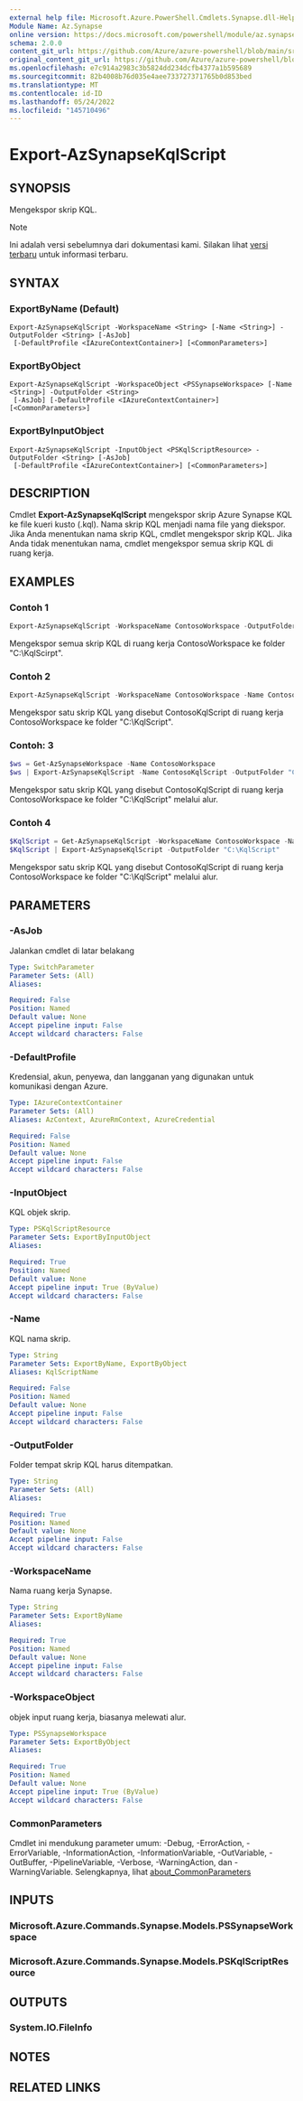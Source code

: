 ```yaml
---
external help file: Microsoft.Azure.PowerShell.Cmdlets.Synapse.dll-Help.xml
Module Name: Az.Synapse
online version: https://docs.microsoft.com/powershell/module/az.synapse/export-azsynapsekqlscript
schema: 2.0.0
content_git_url: https://github.com/Azure/azure-powershell/blob/main/src/Synapse/Synapse/help/Export-AzSynapseKqlScript.md
original_content_git_url: https://github.com/Azure/azure-powershell/blob/main/src/Synapse/Synapse/help/Export-AzSynapseKqlScript.md
ms.openlocfilehash: e7c914a2983c3b5824dd234dcfb4377a1b595689
ms.sourcegitcommit: 82b4008b76d035e4aee733727371765b0d853bed
ms.translationtype: MT
ms.contentlocale: id-ID
ms.lasthandoff: 05/24/2022
ms.locfileid: "145710496"
---
```

# Export-AzSynapseKqlScript

## SYNOPSIS
Mengekspor skrip KQL.

> [!NOTE]
>Ini adalah versi sebelumnya dari dokumentasi kami. Silakan lihat [versi terbaru](/powershell/module/az.synapse/export-azsynapsekqlscript) untuk informasi terbaru.

## SYNTAX

### ExportByName (Default)
```
Export-AzSynapseKqlScript -WorkspaceName <String> [-Name <String>] -OutputFolder <String> [-AsJob]
 [-DefaultProfile <IAzureContextContainer>] [<CommonParameters>]
```

### ExportByObject
```
Export-AzSynapseKqlScript -WorkspaceObject <PSSynapseWorkspace> [-Name <String>] -OutputFolder <String>
 [-AsJob] [-DefaultProfile <IAzureContextContainer>] [<CommonParameters>]
```

### ExportByInputObject
```
Export-AzSynapseKqlScript -InputObject <PSKqlScriptResource> -OutputFolder <String> [-AsJob]
 [-DefaultProfile <IAzureContextContainer>] [<CommonParameters>]
```

## DESCRIPTION
Cmdlet **Export-AzSynapseKqlScript** mengekspor skrip Azure Synapse KQL ke file kueri kusto (.kql). Nama skrip KQL menjadi nama file yang diekspor. Jika Anda menentukan nama skrip KQL, cmdlet mengekspor skrip KQL. Jika Anda tidak menentukan nama, cmdlet mengekspor semua skrip KQL di ruang kerja.

## EXAMPLES

### Contoh 1
```powershell
Export-AzSynapseKqlScript -WorkspaceName ContosoWorkspace -OutputFolder "C:\KqlScirpt"
```

Mengekspor semua skrip KQL di ruang kerja ContosoWorkspace ke folder "C:\KqlScirpt".

### Contoh 2
```powershell
Export-AzSynapseKqlScript -WorkspaceName ContosoWorkspace -Name ContosoKqlScript -OutputFolder "C:\KqlScript"
```

Mengekspor satu skrip KQL yang disebut ContosoKqlScript di ruang kerja ContosoWorkspace ke folder "C:\KqlScript".

### Contoh: 3
```powershell
$ws = Get-AzSynapseWorkspace -Name ContosoWorkspace
$ws | Export-AzSynapseKqlScript -Name ContosoKqlScript -OutputFolder "C:\KqlScript"
```

Mengekspor satu skrip KQL yang disebut ContosoKqlScript di ruang kerja ContosoWorkspace ke folder "C:\KqlScript" melalui alur.

### Contoh 4
```powershell
$KqlScript = Get-AzSynapseKqlScript -WorkspaceName ContosoWorkspace -Name ContosoKqlScript
$KqlScript | Export-AzSynapseKqlScript -OutputFolder "C:\KqlScript"
```

Mengekspor satu skrip KQL yang disebut ContosoKqlScript di ruang kerja ContosoWorkspace ke folder "C:\KqlScript" melalui alur.

## PARAMETERS

### -AsJob
Jalankan cmdlet di latar belakang

```yaml
Type: SwitchParameter
Parameter Sets: (All)
Aliases:

Required: False
Position: Named
Default value: None
Accept pipeline input: False
Accept wildcard characters: False
```

### -DefaultProfile
Kredensial, akun, penyewa, dan langganan yang digunakan untuk komunikasi dengan Azure.

```yaml
Type: IAzureContextContainer
Parameter Sets: (All)
Aliases: AzContext, AzureRmContext, AzureCredential

Required: False
Position: Named
Default value: None
Accept pipeline input: False
Accept wildcard characters: False
```

### -InputObject
KQL objek skrip.

```yaml
Type: PSKqlScriptResource
Parameter Sets: ExportByInputObject
Aliases:

Required: True
Position: Named
Default value: None
Accept pipeline input: True (ByValue)
Accept wildcard characters: False
```

### -Name
KQL nama skrip.

```yaml
Type: String
Parameter Sets: ExportByName, ExportByObject
Aliases: KqlScriptName

Required: False
Position: Named
Default value: None
Accept pipeline input: False
Accept wildcard characters: False
```

### -OutputFolder
Folder tempat skrip KQL harus ditempatkan.

```yaml
Type: String
Parameter Sets: (All)
Aliases:

Required: True
Position: Named
Default value: None
Accept pipeline input: False
Accept wildcard characters: False
```

### -WorkspaceName
Nama ruang kerja Synapse.

```yaml
Type: String
Parameter Sets: ExportByName
Aliases:

Required: True
Position: Named
Default value: None
Accept pipeline input: False
Accept wildcard characters: False
```

### -WorkspaceObject
objek input ruang kerja, biasanya melewati alur.

```yaml
Type: PSSynapseWorkspace
Parameter Sets: ExportByObject
Aliases:

Required: True
Position: Named
Default value: None
Accept pipeline input: True (ByValue)
Accept wildcard characters: False
```

### CommonParameters
Cmdlet ini mendukung parameter umum: -Debug, -ErrorAction, -ErrorVariable, -InformationAction, -InformationVariable, -OutVariable, -OutBuffer, -PipelineVariable, -Verbose, -WarningAction, dan -WarningVariable. Selengkapnya, lihat [about_CommonParameters](http://go.microsoft.com/fwlink/?LinkID=113216)

## INPUTS

### Microsoft.Azure.Commands.Synapse.Models.PSSynapseWorkspace

### Microsoft.Azure.Commands.Synapse.Models.PSKqlScriptResource

## OUTPUTS

### System.IO.FileInfo

## NOTES

## RELATED LINKS
